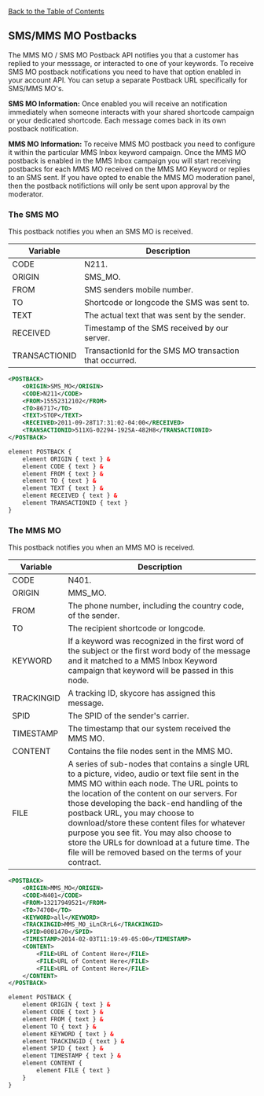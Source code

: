 [Back to the Table of Contents](/1.3/README.md)

## SMS/MMS MO Postbacks

The MMS MO / SMS MO Postback API notifies you that a customer has replied to your messsage, or interacted to one of your keywords. To receive SMS MO postback notifications you need to have that option enabled in your account API. You can setup a separate Postback URL specifically for SMS/MMS MO's.

__SMS MO Information:__
 Once enabled you will receive an notification immediately when someone interacts with your shared shortcode campaign or your dedicated shortcode. Each message comes back in its own postback notification. 

__MMS MO Information:__
To receive MMS MO postback you need to configure it within the particular MMS Inbox keyword campaign.  Once the MMS MO postback is enabled in the MMS Inbox campaign you will start receiving postbacks for each MMS MO received on the MMS MO Keyword or replies to an SMS sent. If you have opted to enable the MMS MO moderation panel, then the postback notifictions will only be sent upon approval by the moderator.

### The SMS MO

This postback notifies you when an SMS MO is received.


| Variable | Description |
| -------- | ----------- |
| CODE | N211. | 
| ORIGIN | SMS_MO. | 
| FROM | SMS senders mobile number. | 
| TO | Shortcode or longcode the SMS was sent to. | 
| TEXT | The actual text that was sent by the sender. | 
| RECEIVED | Timestamp of the SMS received by our server. | 
| TRANSACTIONID | TransactionId for the SMS MO transaction that occurred. | 

```xml
<POSTBACK>
    <ORIGIN>SMS_MO</ORIGIN>
    <CODE>N211</CODE>
    <FROM>15552312102</FROM>
    <TO>86717</TO>
    <TEXT>STOP</TEXT>
    <RECEIVED>2011-09-28T17:31:02-04:00</RECEIVED>
    <TRANSACTIONID>511XG-02294-192SA-482H8</TRANSACTIONID>
</POSTBACK>
```

```xml
element POSTBACK {
    element ORIGIN { text } &
    element CODE { text } &
    element FROM { text } &
    element TO { text } &
    element TEXT { text } &
    element RECEIVED { text } &
    element TRANSACTIONID { text }
}
```

### The MMS MO

This postback notifies you when an MMS MO is received.

| Variable | Description |
| -------- | ----------- |
| CODE | N401. |
| ORIGIN | MMS_MO. |
| FROM | The phone number, including the country code, of the sender. | 
| TO | The recipient shortcode or longcode. | 
| KEYWORD | If a keyword was recognized in the first word of the subject or the first word body of the message and it matched to a MMS Inbox Keyword campaign that keyword will be passed in this node. | 
| TRACKINGID | A tracking ID, skycore has assigned this message. | 
| SPID | The SPID of the sender's carrier. | 
| TIMESTAMP | The timestamp that our system received the MMS MO. | 
| CONTENT | Contains the file nodes sent in the MMS MO. | 
| FILE | A series of sub-nodes that contains a single URL to a picture, video, audio or text file sent in the MMS MO within each node. The URL points to the location of the content on our servers. For those developing the back-end handling of the postback URL, you may choose to download/store these content files for whatever purpose you see fit. You may also choose to store the URLs for download at a future time. The file will be removed based on the terms of your contract. | 

```xml
<POSTBACK>
    <ORIGIN>MMS_MO</ORIGIN>
    <CODE>N401</CODE>
    <FROM>13217949521</FROM>
    <TO>74700</TO>
    <KEYWORD>all</KEYWORD>
    <TRACKINGID>MMS_MO_iLnCRrL6</TRACKINGID>
    <SPID>0001470</SPID>
    <TIMESTAMP>2014-02-03T11:19:49-05:00</TIMESTAMP>
    <CONTENT>
        <FILE>URL of Content Here</FILE>
        <FILE>URL of Content Here</FILE>
        <FILE>URL of Content Here</FILE>
    </CONTENT>
</POSTBACK>
```

```xml
element POSTBACK {
    element ORIGIN { text } &
    element CODE { text } &
    element FROM { text } &
    element TO { text } &
    element KEYWORD { text } &
    element TRACKINGID { text } &
    element SPID { text } &
    element TIMESTAMP { text } &
    element CONTENT {
        element FILE { text }
    }
}
```